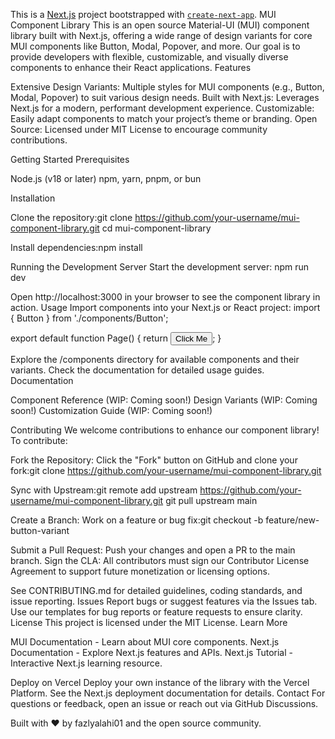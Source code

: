 This is a [Next.js](https://nextjs.org) project bootstrapped with [`create-next-app`](https://nextjs.org/docs/app/api-reference/cli/create-next-app).
MUI Component Library
This is an open source Material-UI (MUI) component library built with Next.js, offering a wide range of design variants for core MUI components like Button, Modal, Popover, and more. Our goal is to provide developers with flexible, customizable, and visually diverse components to enhance their React applications.
Features

Extensive Design Variants: Multiple styles for MUI components (e.g., Button, Modal, Popover) to suit various design needs.
Built with Next.js: Leverages Next.js for a modern, performant development experience.
Customizable: Easily adapt components to match your project’s theme or branding.
Open Source: Licensed under MIT License to encourage community contributions.

Getting Started
Prerequisites

Node.js (v18 or later)
npm, yarn, pnpm, or bun

Installation

Clone the repository:git clone https://github.com/your-username/mui-component-library.git
cd mui-component-library


Install dependencies:npm install



Running the Development Server
Start the development server:
npm run dev

Open http://localhost:3000 in your browser to see the component library in action.
Usage
Import components into your Next.js or React project:
import { Button } from './components/Button';

export default function Page() {
  return <Button variant="primary" design="rounded">Click Me</Button>;
}

Explore the /components directory for available components and their variants. Check the documentation for detailed usage guides.
Documentation

Component Reference (WIP: Coming soon!)
Design Variants (WIP: Coming soon!)
Customization Guide (WIP: Coming soon!)

Contributing
We welcome contributions to enhance our component library! To contribute:

Fork the Repository: Click the "Fork" button on GitHub and clone your fork:git clone https://github.com/your-username/mui-component-library.git


Sync with Upstream:git remote add upstream https://github.com/your-username/mui-component-library.git
git pull upstream main


Create a Branch: Work on a feature or bug fix:git checkout -b feature/new-button-variant


Submit a Pull Request: Push your changes and open a PR to the main branch.
Sign the CLA: All contributors must sign our Contributor License Agreement to support future monetization or licensing options.

See CONTRIBUTING.md for detailed guidelines, coding standards, and issue reporting.
Issues
Report bugs or suggest features via the Issues tab. Use our templates for bug reports or feature requests to ensure clarity.
License
This project is licensed under the MIT License.
Learn More

MUI Documentation - Learn about MUI core components.
Next.js Documentation - Explore Next.js features and APIs.
Next.js Tutorial - Interactive Next.js learning resource.

Deploy on Vercel
Deploy your own instance of the library with the Vercel Platform. See the Next.js deployment documentation for details.
Contact
For questions or feedback, open an issue or reach out via GitHub Discussions.

Built with ❤️ by fazlyalahi01 and the open source community.
